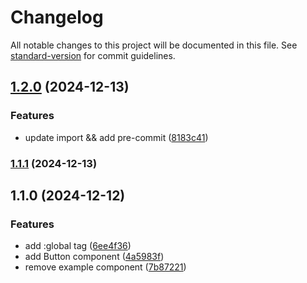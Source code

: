 # Changelog

All notable changes to this project will be documented in this file. See [standard-version](https://github.com/conventional-changelog/standard-version) for commit guidelines.

## [1.2.0](https://github.com/akousist/DRQ-AKS-UI/compare/v1.1.1...v1.2.0) (2024-12-13)

### Features

- update import && add pre-commit ([8183c41](https://github.com/akousist/DRQ-AKS-UI/commit/8183c41fa05e31346aa90d24bdf1106c0eebbc75))

### [1.1.1](https://github.com/akousist/DRQ-AKS-UI/compare/v1.1.0...v1.1.1) (2024-12-13)

## 1.1.0 (2024-12-12)

### Features

- add :global tag ([6ee4f36](https://github.com/akousist/DRQ-AKS-UI/commit/6ee4f368ef22a3bfe5ce5b3f062d6a0a8d358f1f))
- add Button component ([4a5983f](https://github.com/akousist/DRQ-AKS-UI/commit/4a5983fd4a799e930c65f7016fce664a66393183))
- remove example component ([7b87221](https://github.com/akousist/DRQ-AKS-UI/commit/7b87221401043c943b6720e0b43ba5b1bf7e2d2b))
